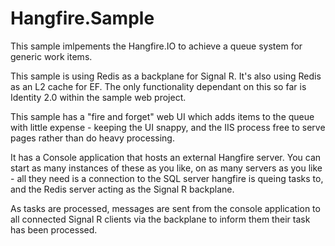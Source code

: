 # Hangfire.Sample

This sample imlpements the Hangfire.IO to achieve a queue system for generic work items.

This sample is using Redis as a backplane for Signal R. It's also using Redis as an L2 cache for EF. The only functionality dependant on this so far is Identity 2.0 within the sample web project.

This sample has a "fire and forget" web UI which adds items to the queue with little expense - keeping the UI snappy, and the IIS process free to serve pages rather than do heavy processing.

It has a Console application that hosts an external Hangfire server. You can start as many instances of these as you like, on as many servers as you like - all they need is a connection to the SQL server hangfire is queing tasks to, and the Redis server acting as the Signal R backplane.

As tasks are processed, messages are sent from the console application to all connected Signal R clients via the backplane to inform them their task has been processed.
